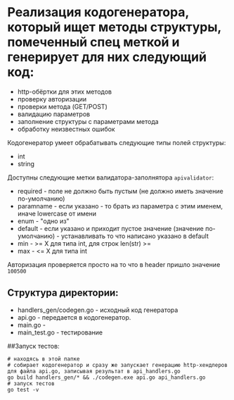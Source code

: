 # Реализация кодогенератора, который ищет методы структуры, помеченный спец меткой и генерирует для них следующий код:
* http-обёртки для этих методов
* проверку авторизации
* проверки метода (GET/POST)
* валидацию параметров
* заполнение структуры с параметрами метода
* обработку неизвестных ошибок
 
Кодогенератор умеет обрабатывать следующие типы полей структуры:
* int
* string

Доступны следующие метки валидатора-заполнятора `apivalidator`:
* required - поле не должно быть пустым (не должно иметь значение по-умолчанию)
* paramname - если указано - то брать из параметра с этим именем, иначе lowercase от имени
* enum - "одно из"
* default - если указано и приходит пустое значение (значение по-умолчанию) - устанавливать то что написано указано в default
* min - >= X для типа int, для строк len(str) >=
* max - <= X для типа int


Авторизация проверяется просто на то что в header пришло значение `100500`

## Структура директории:
* handlers_gen/codegen.go - исходный код генератора
* api.go - передается в кодогенератор.
* main.go - 
* main_test.go - тестирование

##Запуск тестов:
``` shell
# находясь в этой папке
# собирает кодогенератор и сразу же запускает генерацию http-хендлеров для файла api.go, записывая результат в api_handlers.go
go build handlers_gen/* && ./codegen.exe api.go api_handlers.go
# запуск тестов
go test -v
```
